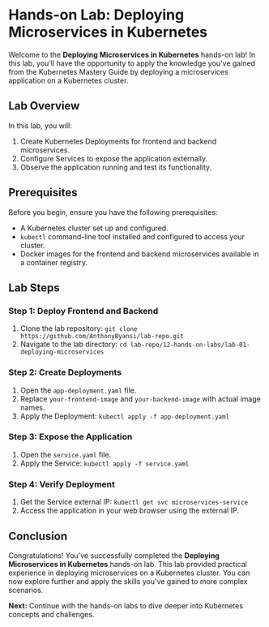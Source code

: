 # Hands-on Lab: Deploying Microservices in Kubernetes

Welcome to the **Deploying Microservices in Kubernetes** hands-on lab! In this lab, you'll have the opportunity to apply the knowledge you've gained from the Kubernetes Mastery Guide by deploying a microservices application on a Kubernetes cluster.

## Lab Overview

In this lab, you will:

1. Create Kubernetes Deployments for frontend and backend microservices.
2. Configure Services to expose the application externally.
3. Observe the application running and test its functionality.

## Prerequisites

Before you begin, ensure you have the following prerequisites:

- A Kubernetes cluster set up and configured.
- `kubectl` command-line tool installed and configured to access your cluster.
- Docker images for the frontend and backend microservices available in a container registry.

## Lab Steps

### Step 1: Deploy Frontend and Backend

1. Clone the lab repository: `git clone https://github.com/AnthonyByansi/lab-repo.git`
2. Navigate to the lab directory: `cd lab-repo/12-hands-on-labs/lab-01-deploying-microservices`

### Step 2: Create Deployments

1. Open the `app-deployment.yaml` file.
2. Replace `your-frontend-image` and `your-backend-image` with actual image names.
3. Apply the Deployment: `kubectl apply -f app-deployment.yaml`

### Step 3: Expose the Application

1. Open the `service.yaml` file.
2. Apply the Service: `kubectl apply -f service.yaml`

### Step 4: Verify Deployment

1. Get the Service external IP: `kubectl get svc microservices-service`
2. Access the application in your web browser using the external IP.

## Conclusion

Congratulations! You've successfully completed the **Deploying Microservices in Kubernetes** hands-on lab. This lab provided practical experience in deploying microservices on a Kubernetes cluster. You can now explore further and apply the skills you've gained to more complex scenarios.

**Next:** Continue with the hands-on labs to dive deeper into Kubernetes concepts and challenges.
